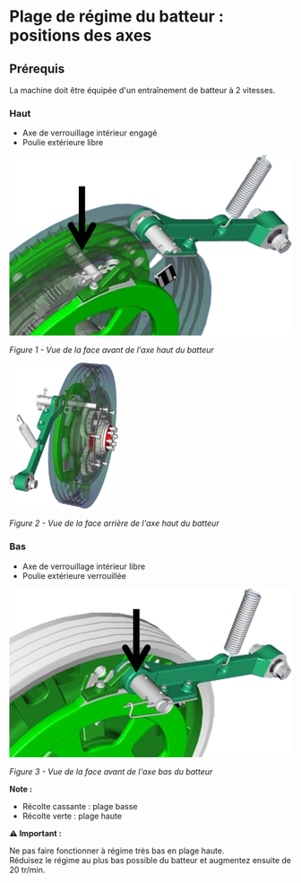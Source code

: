 # Plage de régime du batteur : positions des axes
## Prérequis

La machine doit être équipée d'un entraînement de batteur à 2 vitesses.

### Haut

* Axe de verrouillage intérieur engagé
* Poulie extérieure libre

![vue face avant axe haut batteur](images/Image15.png)

*Figure 1 - Vue de la face avant de l'axe haut du batteur*

![vue face arrière axe haut batteur](images/Image17.png)

*Figure 2 - Vue de la face arrière de l'axe haut du batteur*

### Bas

* Axe de verrouillage intérieur libre
* Poulie extérieure verrouillée

![axe bas batteur](images/Image16.png)

*Figure 3 - Vue de la face avant de l'axe bas du batteur*

**Note :**
* Récolte cassante : plage basse
* Récolte verte : plage haute


<div class="alert-warning">
  <strong>⚠️ Important :</strong>
</div>

Ne pas faire fonctionner à régime très bas en plage haute.  
Réduisez le régime au plus bas possible du batteur et augmentez ensuite de 20 tr/min.

